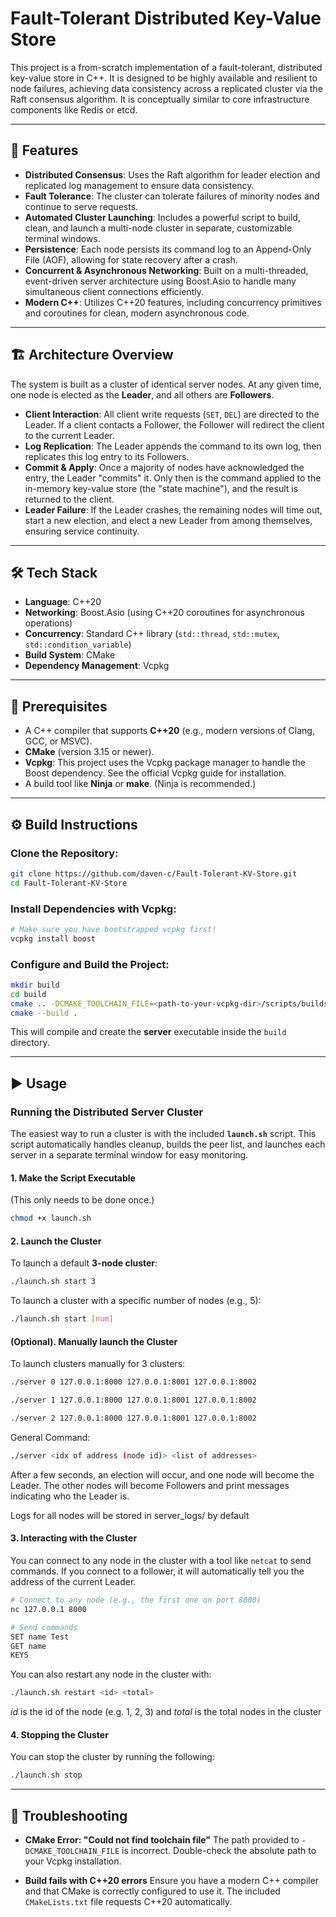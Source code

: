 # Fault-Tolerant Distributed Key-Value Store

This project is a from-scratch implementation of a fault-tolerant, distributed key-value store in C++. It is designed to be highly available and resilient to node failures, achieving data consistency across a replicated cluster via the Raft consensus algorithm. It is conceptually similar to core infrastructure components like Redis or etcd.

---

## 🚀 Features

-   **Distributed Consensus**: Uses the Raft algorithm for leader election and replicated log management to ensure data consistency.
-   **Fault Tolerance**: The cluster can tolerate failures of minority nodes and continue to serve requests.
-   **Automated Cluster Launching**: Includes a powerful script to build, clean, and launch a multi-node cluster in separate, customizable terminal windows.
-   **Persistence**: Each node persists its command log to an Append-Only File (AOF), allowing for state recovery after a crash.
-   **Concurrent & Asynchronous Networking**: Built on a multi-threaded, event-driven server architecture using Boost.Asio to handle many simultaneous client connections efficiently.
-   **Modern C++**: Utilizes C++20 features, including concurrency primitives and coroutines for clean, modern asynchronous code.

---

## 🏗 Architecture Overview

The system is built as a cluster of identical server nodes. At any given time, one node is elected as the **Leader**, and all others are **Followers**.

-   **Client Interaction**: All client write requests (`SET`, `DEL`) are directed to the Leader. If a client contacts a Follower, the Follower will redirect the client to the current Leader.
-   **Log Replication**: The Leader appends the command to its own log, then replicates this log entry to its Followers.
-   **Commit & Apply**: Once a majority of nodes have acknowledged the entry, the Leader "commits" it. Only then is the command applied to the in-memory key-value store (the "state machine"), and the result is returned to the client.
-   **Leader Failure**: If the Leader crashes, the remaining nodes will time out, start a new election, and elect a new Leader from among themselves, ensuring service continuity.

---

## 🛠 Tech Stack

-   **Language**: C++20
-   **Networking**: Boost.Asio (using C++20 coroutines for asynchronous operations)
-   **Concurrency**: Standard C++ library (`std::thread`, `std::mutex`, `std::condition_variable`)
-   **Build System**: CMake
-   **Dependency Management**: Vcpkg

---

## 🔧 Prerequisites

-   A C++ compiler that supports **C++20** (e.g., modern versions of Clang, GCC, or MSVC).
-   **CMake** (version 3.15 or newer).
-   **Vcpkg**: This project uses the Vcpkg package manager to handle the Boost dependency. See the official Vcpkg guide for installation.
-   A build tool like **Ninja** or **make**. (Ninja is recommended.)

---

## ⚙️ Build Instructions

### Clone the Repository:

```bash
git clone https://github.com/daven-c/Fault-Tolerant-KV-Store.git
cd Fault-Tolerant-KV-Store
```

### Install Dependencies with Vcpkg:

```bash
# Make sure you have bootstrapped vcpkg first!
vcpkg install boost
```

### Configure and Build the Project:

```bash
mkdir build
cd build
cmake .. -DCMAKE_TOOLCHAIN_FILE=<path-to-your-vcpkg-dir>/scripts/buildsystems/vcpkg.cmake
cmake --build .
```

This will compile and create the **server** executable inside the `build` directory.

---

## ▶️ Usage

### Running the Distributed Server Cluster

The easiest way to run a cluster is with the included **`launch.sh`** script.
This script automatically handles cleanup, builds the peer list, and launches each server in a separate terminal window for easy monitoring.

#### 1. Make the Script Executable

(This only needs to be done once.)

```bash
chmod +x launch.sh
```

#### 2. Launch the Cluster

To launch a default **3-node cluster**:

```bash
./launch.sh start 3
```

To launch a cluster with a specific number of nodes (e.g., 5):

```bash
./launch.sh start [num]
```

#### (Optional). Manually launch the Cluster

To launch clusters manually for 3 clusters:

```bash
./server 0 127.0.0.1:8000 127.0.0.1:8001 127.0.0.1:8002
```

```bash
./server 1 127.0.0.1:8000 127.0.0.1:8001 127.0.0.1:8002
```

```bash
./server 2 127.0.0.1:8000 127.0.0.1:8001 127.0.0.1:8002
```

General Command:

```bash
./server <idx of address (node id)> <list of addresses>
```

After a few seconds, an election will occur, and one node will become the Leader. The other nodes will become Followers and print messages indicating who the Leader is.

Logs for all nodes will be stored in server_logs/ by default

#### 3. Interacting with the Cluster

You can connect to any node in the cluster with a tool like `netcat` to send commands.
If you connect to a follower, it will automatically tell you the address of the current Leader.

```bash
# Connect to any node (e.g., the first one on port 8000)
nc 127.0.0.1 8000

# Send commands
SET name Test
GET name
KEYS
```

You can also restart any node in the cluster with:

```bash
./launch.sh restart <id> <total>
```

_id_ is the id of the node (e.g. 1, 2, 3) and _total_ is the total nodes in the cluster

#### 4. Stopping the Cluster

You can stop the cluster by running the following:

```bash
./launch.sh stop
```

---

## 🐛 Troubleshooting

-   **CMake Error: "Could not find toolchain file"**
    The path provided to `-DCMAKE_TOOLCHAIN_FILE` is incorrect. Double-check the absolute path to your Vcpkg installation.

-   **Build fails with C++20 errors**
    Ensure you have a modern C++ compiler and that CMake is correctly configured to use it. The included `CMakeLists.txt` file requests C++20 automatically.
